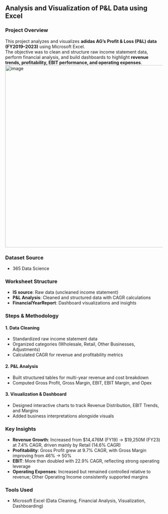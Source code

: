 ## Analysis and Visualization of P&L Data using Excel

### Project Overview
This project analyzes and visualizes **adidas AG’s Profit & Loss (P&L) data (FY2019–2023)** using Microsoft Excel.  
The objective was to clean and structure raw income statement data, perform financial analysis, and build dashboards to highlight **revenue trends, profitability, EBIT performance, and operating expenses**.
<img width="1600" height="583" alt="image" src="https://github.com/user-attachments/assets/f5a4e3d9-1b93-4d41-96dd-a24bd3d817f0" />

### Dataset Source
- 365 Data Science

### Worksheet Structure
- **IS source**: Raw data (uncleaned income statement)  
- **P&L Analysis**: Cleaned and structured data with CAGR calculations  
- **FinancialYearReport**: Dashboard visualizations and insights  

### Steps & Methodology

#### 1. Data Cleaning
- Standardized raw income statement data  
- Organized categories (Wholesale, Retail, Other Businesses, Adjustments)  
- Calculated CAGR for revenue and profitability metrics  

#### 2. P&L Analysis
- Built structured tables for multi-year revenue and cost breakdown  
- Computed Gross Profit, Gross Margin, EBIT, EBIT Margin, and Opex  

#### 3. Visualization & Dashboard
- Designed interactive charts to track Revenue Distribution, EBIT Trends, and Margins  
- Added business interpretations alongside visuals  

### Key Insights
- **Revenue Growth**: Increased from $14,476M (FY19) → $19,250M (FY23) at 7.4% CAGR, driven mainly by Retail (14.6% CAGR)  
- **Profitability**: Gross Profit grew at 9.7% CAGR, with Gross Margin improving from 46% → 50%  
- **EBIT**: More than doubled with 22.9% CAGR, reflecting strong operating leverage  
- **Operating Expenses**: Increased but remained controlled relative to revenue; Other Operating Income consistently supported margins  

### Tools Used
- Microsoft Excel (Data Cleaning, Financial Analysis, Visualization, Dashboarding)

